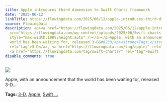 ```yaml
---
title: Apple introduces third dimension to Swift Charts framework
date: '2025-06-12'
linkTitle: https://flowingdata.com/2025/06/12/apple-introduces-third-dimension-to-swift-charts-framework/
source: FlowingData
description: <p><a href="https://flowingdata.com/2025/06/12/apple-introduces-third-dimension-to-swift-charts-framework/"><img
  src="https://flowingdata.com/wp-content/uploads/2025/06/Swift-charts-3d-750x472.png"
  style="max-width:100%;height:auto" /></a></p>Apple, with an announcement that the
  world has been waiting for, released 3-D&#8230;<p><strong>Tags:</strong> <a href="https://flowingdata.com/tag/3-d/"
  rel="tag">3-D</a>, <a href="https://flowingdata.com/tag/apple/" rel="tag">Apple</a>,
  <a href="https://flowingdata.com/tag/swift-charts/" rel="tag">Swift ...
disable_comments: true
---
```

<p><a href="https://flowingdata.com/2025/06/12/apple-introduces-third-dimension-to-swift-charts-framework/"><img src="https://flowingdata.com/wp-content/uploads/2025/06/Swift-charts-3d-750x472.png" style="max-width:100%;height:auto" /></a></p>Apple, with an announcement that the world has been waiting for, released 3-D&#8230;<p><strong>Tags:</strong> <a href="https://flowingdata.com/tag/3-d/" rel="tag">3-D</a>, <a href="https://flowingdata.com/tag/apple/" rel="tag">Apple</a>, <a href="https://flowingdata.com/tag/swift-charts/" rel="tag">Swift ...
